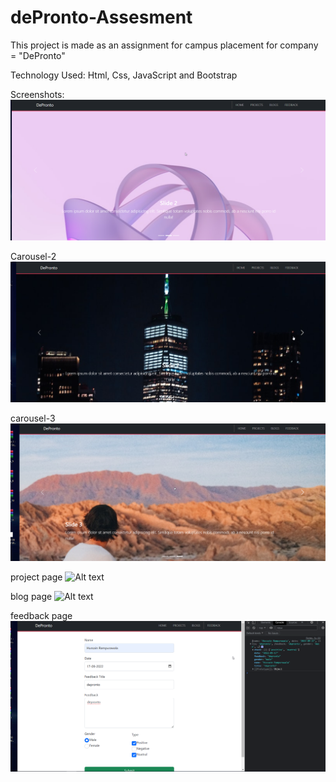 # dePronto-Assesment

This project is made as an assignment for campus placement for company = "DePronto"

Technology Used: Html, Css, JavaScript and Bootstrap

Screenshots:
![Alt text](images/carousel-1.png?raw=true "Carousel 1")

Carousel-2
![Alt text](images/carousel-2.png?raw=true "Carousel 2")

carousel-3
![Alt text](images/carousel-3.png?raw=true)

project page
![Alt text](images/projectpage.png?raw=true)

blog page
![Alt text](images/blogpage.png?raw=true)

feedback page
![Alt text](images/feedback.png?raw=true)
